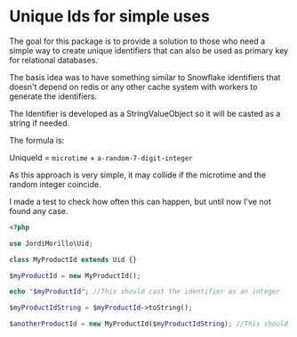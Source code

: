 # Unique Ids for simple uses
The goal for this package is to provide a solution to those who need a simple way to create unique identifiers that can also be used as primary key for relational databases.

The basis idea was to have something similar to Snowflake identifiers that doesn't depend on redis or any other cache system with workers to generate the identifiers.

The Identifier is developed as a StringValueObject so it will be casted as a string if needed.

The formula is:

UniqueId = `microtime` + `a-random-7-digit-integer`

As this approach is very simple, it may collide if the microtime and the random integer coincide. 

I made a test to check how often this can happen, but until now I've not found any case.

```php
<?php

use JordiMorillo\Uid;

class MyProductId extends Uid {}

$myProductId = new MyProductId();

echo "$myProductId"; //This should cast the identifier as an integer

$myProductIdString = $myProductId->toString();

$anotherProductId = new MyProductId($myProductIdString); //This should be a similar equal as $myProductId
```

